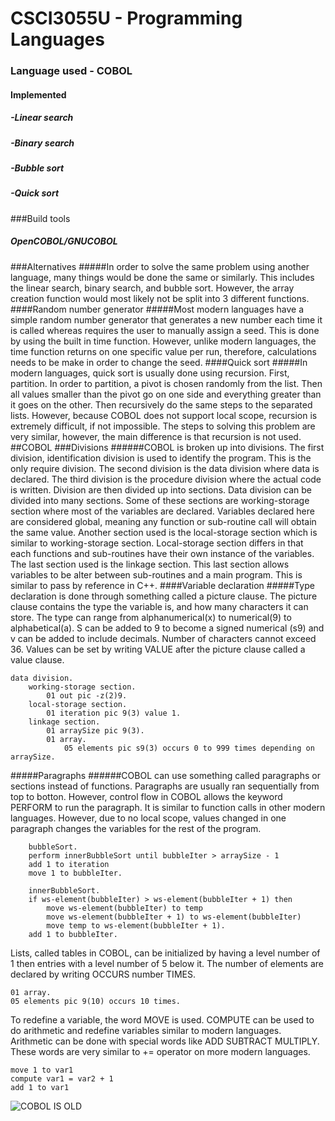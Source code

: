 # CSCI3055U - Programming Languages
### Language used - COBOL
#### Implemented
##### -Linear search
##### -Binary search
##### -Bubble sort
##### -Quick sort

###Build tools
##### OpenCOBOL/GNUCOBOL

###Alternatives
#####In order to solve the same problem using another language, many things would be done the same or similarly. This includes the linear search, binary search, and bubble sort. However, the array creation function would most likely not be split into 3 different functions. 
####Random number generator
#####Most modern languages have a simple random number generator that generates a new number each time it is called whereas requires the user to manually assign a seed. This is done by using the built in time function. However, unlike modern languages, the time function returns on one specific value per run, therefore, calculations needs to be make in order to change the seed. 
####Quick sort
#####In modern languages, quick sort is usually done using recursion. First, partition. In order to partition, a pivot is chosen randomly from the list. Then all values smaller than the pivot go on one side and everything greater than it goes on the other. Then recursively do the same steps to the separated lists. However, because COBOL does not support local scope, recursion is extremely difficult, if not impossible. The steps to solving this problem are very similar, however, the main difference is that recursion is not used.
##COBOL
###Divisions
######COBOL is broken up into divisions. The first division, identification division is used to identify the program. This is the only require division. The second division is the data division where data is declared. The third division is the procedure division where the actual code is written. Division are then divided up into sections. Data division can be divided into many sections. Some of these sections are working-storage section where most of the variables are declared. Variables declared here are considered global, meaning any function or sub-routine call will obtain the same value. Another section used is the local-storage section which is similar to working-storage section. Local-storage section differs in that each functions and sub-routines have their own instance of the variables. The last section used is the linkage section. This last section allows variables to be alter between sub-routines and a main program. This is similar to pass by reference in C++. 
####Variable declaration
#####Type declaration is done through something called a picture clause. The picture clause contains the type the variable is, and how many characters it can store. The type can range from alphanumerical(x) to numerical(9) to alphabetical(a). S can be added to 9 to become a signed numerical (s9) and v can be added to include decimals. Number of characters cannot exceed 36. Values can be set by writing VALUE after the picture clause called a value clause.
```COBOL
data division.
	working-storage section.
		01 out pic -z(2)9.
	local-storage section.
		01 iteration pic 9(3) value 1.
	linkage section.
		01 arraySize pic 9(3).
		01 array.
			05 elements pic s9(3) occurs 0 to 999 times depending on arraySize.
```
#####Paragraphs
######COBOL can use something called paragraphs or sections instead of functions. Paragraphs are usually ran sequentially from top to botton. However, control flow in COBOL allows the keyword PERFORM to run the paragraph. It is similar to function calls in other modern languages. However, due to no local scope, values changed in one paragraph changes the variables for the rest of the program.
```COBOL
	bubbleSort.
	perform innerBubbleSort until bubbleIter > arraySize - 1
	add 1 to iteration
	move 1 to bubbleIter.

	innerBubbleSort.
	if ws-element(bubbleIter) > ws-element(bubbleIter + 1) then
		move ws-element(bubbleIter) to temp
		move ws-element(bubbleIter + 1) to ws-element(bubbleIter)
		move temp to ws-element(bubbleIter + 1).
	add 1 to bubbleIter.
```
Lists, called tables in COBOL, can be initialized by having a level number of 1 then entries with a level number of 5 below it. The number of elements are declared by writing OCCURS number TIMES.

```COBOL
01 array.
05 elements pic 9(10) occurs 10 times.
```
To redefine a variable, the word MOVE is used. COMPUTE can be used to do arithmetic and redefine variables similar to modern languages. Arithmetic can be done with special words like ADD SUBTRACT MULTIPLY. These words are very similar to += operator on more modern languages.
```COBOL
move 1 to var1
compute var1 = var2 + 1
add 1 to var1
```
![COBOL IS OLD](https://octodex.github.com/images/father_timeout.jpg  "COBOL IS OLD" )

